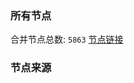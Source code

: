 ### 所有节点
合并节点总数: `5863`
[节点链接](https://github.com/rzhy1/33/raw/master/sub/sub_merge_base64.txt)

### 节点来源
